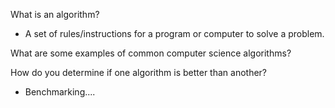 What is an algorithm?

* A set of rules/instructions for a program or computer to solve a problem.

What are some examples of common computer science algorithms?

How do you determine if one algorithm is better than another?

* Benchmarking....